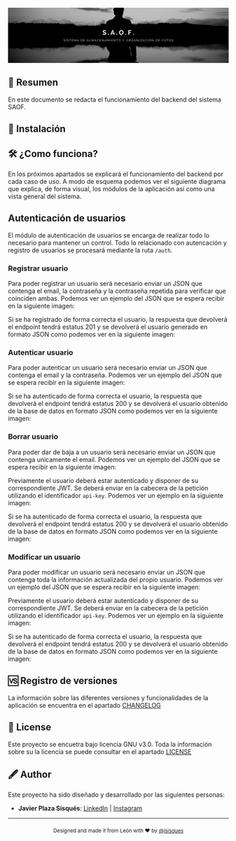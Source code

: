 ![Banner](https://github.com/S-A-O-F/SAOF-Backend/blob/master/resources/img/SaofBanner.png)

## 📖 Resumen
En este documento se redacta el funcionamiento del backend del sistema SAOF. 

## 🔨 Instalación

## 🛠 ¿Como funciona?
En los próximos apartados se explicará el funcionamiento del backend por cada caso de uso. A modo de esquema podemos ver el siguiente diagrama que explica, de forma visual, los módulos de la aplicación así como una vista general del sistema.

## Autenticación de usuarios
El módulo de autenticación de usuarios se encarga de realizar todo lo necesario para mantener un control. Todo lo relacionado con autencación y registro de usuarios se procesará mediante la ruta `/auth`.

### Registrar usuario
Para poder registrar un usuario será necesario enviar un JSON que contenga el email, la contraseña y la contraseña repetida para verificar que coinciden ambas. Podemos ver un ejemplo del JSON que se espera recibir en la siguiente imagen:

Si se ha registrado de forma correcta el usuario, la respuesta que devolverá el endpoint tendrá estatus 201 y se devolverá el usuario generado en formato JSON como podemos ver en la siguiente imagen: 

### Autenticar usuario
Para poder autenticar un usuario será necesario enviar un JSON que contenga el email y la contraseña. Podemos ver un ejemplo del JSON que se espera recibir en la siguiente imagen:

Si se ha autenticado de forma correcta el usuario, la respuesta que devolverá el endpoint tendrá estatus 200 y se devolverá el usuario obtenido de la base de datos en formato JSON como podemos ver en la siguiente imagen: 

### Borrar usuario
Para poder dar de baja a un usuario será necesario enviar un JSON que contenga unicamente el email. Podemos ver un ejemplo del JSON que se espera recibir en la siguiente imagen:

Previamente el usuario deberá estar autenticado y disponer de su correspondiente JWT. Se deberá enviar en la cabecera de la petición utilizando el identificador `api-key`. Podemos ver un ejemplo en la siguiente imagen: 

Si se ha autenticado de forma correcta el usuario, la respuesta que devolverá el endpoint tendrá estatus 200 y se devolverá el usuario obtenido de la base de datos en formato JSON como podemos ver en la siguiente imagen: 

### Modificar un usuario
Para poder modificar un usuario será necesario enviar un JSON que contenga toda la información actualizada del propio usuario. Podemos ver un ejemplo del JSON que se espera recibir en la siguiente imagen:

Previamente el usuario deberá estar autenticado y disponer de su correspondiente JWT. Se deberá enviar en la cabecera de la petición utilizando el identificador `api-key`. Podemos ver un ejemplo en la siguiente imagen: 

Si se ha autenticado de forma correcta el usuario, la respuesta que devolverá el endpoint tendrá estatus 200 y se devolverá el usuario obtenido de la base de datos en formato JSON como podemos ver en la siguiente imagen: 

## 🆚 Registro de versiones
La información sobre las diferentes versiones y funcionalidades de la aplicación se encuentra en el apartado [CHANGELOG](https://github.com/S-A-O-F/SAOF-Backend/blob/master/CHANGELOG.md)

## 📃 License
Este proyecto se encuetra bajo licencia GNU v3.0. Toda la información sobre su la licencia se puede consultar en el apartado [LICENSE](https://github.com/S-A-O-F/SAOF-Backend/blob/master/LICENSE)

## 🖋 Author
Este proyecto ha sido diseñado y desarrollado por las siguientes personas:
- **Javier Plaza Sisqués**: [LinkedIn](https://www.linkedin.com/in/javier-plaza-sisqu%C3%A9s-b79367172/) | [Instagram](https://www.instagram.com/jsisques/)

---
<div align="center">
  <sub>Designed and made it from León with ❤︎ by <a href="https://www.linkedin.com/in/javier-plaza-sisqu%C3%A9s-b79367172/">@jsisques</a>
</div>
